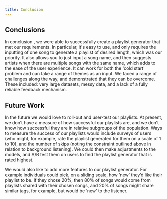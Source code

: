 ```yaml
---
title: Conclusion
---
```


## Conclusions
In conclusion , we were able to successfully create a playlist generator that met our requirements. In particular, it's easy to use, and only requires the inputting of one song to generate a playlist of desired length, which was our priority. It also allows you to just input a song name, and then suggests artists when there are multiple songs with the same name, which adds to the ease of the user experience. It can work for both the 'cold start' problem and can take a range of themes as an input. We faced a range of challenges along the way, and demonstrated that they can be overcome. These included: very large datasets, messy data, and a lack of a fully reliable feedback mechanism. 


## Future Work

In the future we would love to roll-out and user-test our playlists. At present, we don’t have a measure of how successful our playlists are, and we don’t know how successful they are in relative subgroups of the population. Ways to measure the success of our playlists would include surveys of users (who might, for example, rate the playlist generated for them on a scale of 1 to 10), and the number of skips (noting the constraint outlined above in relation to background listening). We could then make adjustments to the models, and A/B test them on users to find the playlist generator that is rated highest. 

We would also like to add more features to our playlist generator. For example individuals could pick, on a sliding scale, how ‘new’ they’d like their playlist to be. If they chose 20%, then 80% of songs would come from playlists shared with their chosen songs, and 20% of songs might share similar tags, for example, but would be ‘new’ to the listener. 
